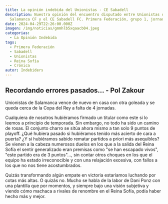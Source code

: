 ```yaml
---
title: La opinión indebida del Unionistas - CE Sabadell
description: Nuestra opinión del encuentro disputado entre Unionistas de
  Salamanca CF y el CE Sabadell FC. Primera Federación, grupo 1, jornada 34.
date: 2024-04-29T22:26:00.000Z
imagen: /img/noticias/gmmhlb5xqaacb04.jpeg
categorias:
  - La Opinión Indebida
tags:
  - Primera Federación
  - Sabadell
  - Unionistas
  - Reina Sofía
  - Crónica
autor: Indebiders
---
```

## Recordando errores pasados... - Pol Zakour

Unionistas de Salamanca vence de nuevo en casa con otra goleada y se queda cerca de la Copa del Rey a falta de 4 jornadas.

Cualquiera de nosotros hubiéramos firmado un titular como este si lo leemos a principio de temporada. Sin embargo, no todo ha sido un camino de rosas. El conjunto charro se sitúa ahora mismo a tan solo 9 puntos de playoff. ¿Qué hubiera pasado si hubiéramos tenido más acierto de cara a puerta? ¿Y si hubiéramos sabido rematar partidos a priori más asequibles? Se vienen a la cabeza numerosos duelos en los que a la salida del Reina Sofía  el sentir generalizado eran premisas como "se han escapado vivos", "este partido era de 3 puntos"..., sin contar otros choques en los que el equipo ha estado irreconocible y con una relajación excesiva, con fallos a los que no nos tiene acostumbrados.

Quizás transformando algún empate en victoria estaríamos luchando por cotas más altas. O quizás no. Mucho se habla de la labor de Dani Ponz con una plantilla que por momentos, y siempre bajo una visión subjetiva y viendo cómo machaca a rivales de renombre en el Reina Sofía, podía haber hecho más y mejor.
